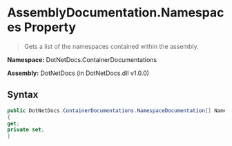 # AssemblyDocumentation.Namespaces Property
> Gets a list of the namespaces contained within the assembly.

**Namespace:** DotNetDocs.ContainerDocumentations

**Assembly:** DotNetDocs (in DotNetDocs.dll v1.0.0)
## Syntax
```csharp
public DotNetDocs.ContainerDocumentations.NamespaceDocumentation[] Namespaces
{
get;
private set;
}
```
